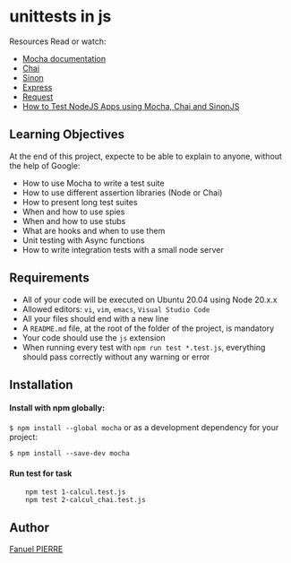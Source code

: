 # unittests in js

Resources
Read or watch:
- [Mocha documentation](https://mochajs.org/)
- [Chai](https://www.chaijs.com/api/)
- [Sinon](https://sinonjs.org/#get-started)
- [Express](https://expressjs.com/en/guide/routing.html)
- [Request](https://www.npmjs.com/package/request)
- [How to Test NodeJS Apps using Mocha, Chai and SinonJS](https://www.digitalocean.com/community)

## Learning Objectives
At the end of this project, expecte to be able to explain to anyone, without the help of Google:

- How to use Mocha to write a test suite
- How to use different assertion libraries (Node or Chai)
- How to present long test suites
- When and how to use spies
- When and how to use stubs
- What are hooks and when to use them
- Unit testing with Async functions
- How to write integration tests with a small node server

## Requirements

- All of your code will be executed on Ubuntu 20.04 using Node 20.x.x
- Allowed editors: `vi`, `vim`, `emacs`, `Visual Studio Code`
- All your files should end with a new line
- A `README.md` file, at the root of the folder of the project, is mandatory
- Your code should use the `js` extension
- When running every test with `npm run test *.test.js`, everything should pass correctly without any warning or error


## Installation
#### Install with npm globally:

```$ npm install --global mocha```
or as a development dependency for your project:

```$ npm install --save-dev mocha```

#### Run test for task
``` npm test 0-calcul.test.js
    npm test 1-calcul.test.js
    npm test 2-calcul_chai.test.js

```


## Author
[Fanuel PIERRE](https://github.com/fpierr)